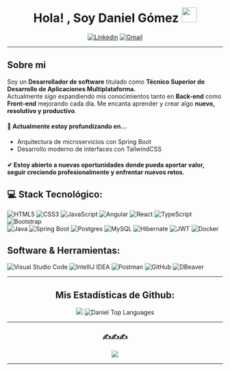 <h1 align="center">Hola! , Soy Daniel Gómez <img src="https://media.giphy.com/media/hvRJCLFzcasrR4ia7z/giphy.gif" width="35"></h1>

<div align="center">

[![Linkedin](https://img.shields.io/badge/linkedin-%2300acee.svg?color=405DE6&style=for-the-badge&logo=linkedin&logoColor=white)](https://www.linkedin.com/in/daniel-gomez-benitez-05b62b292/) [![Gmail](https://img.shields.io/badge/gmail-%23EA4335.svg?style=for-the-badge&logo=gmail&logoColor=white)](mailto:danielgomezbenitez29@gmail.com/)

</div>

<hr>

<div>
  
## Sobre mi

<p>
Soy un <b>Desarrollador de software</b> titulado como <b>Técnico Superior de Desarrollo de Aplicaciones Multiplataforma.</b><br>
Actualmente sigo expandiendo mis conocimientos tanto en <b>Back-end</b> como <b>Front-end</b> mejorando cada día.
Me encanta aprender y crear algo <b>nuevo, resolutivo y productivo</b>.

#### 🌱 Actualmente estoy profundizando en…
- Arquitectura de microservicios con Spring Boot
- Desarrollo moderno de interfaces con TailwindCSS

#### ✔ Estoy abierto a nuevas oportunidades donde pueda aportar valor, seguir creciendo profesionalmente y enfrentar nuevos retos.
</p>

</div>

<div>

## :computer: Stack Tecnológico:
![HTML5](https://img.shields.io/badge/html5-%23E34F26.svg?style=for-the-badge&logo=html5&logoColor=white) ![CSS3](https://img.shields.io/badge/css3-%231572B6.svg?style=for-the-badge&logo=css3&logoColor=white) ![JavaScript](https://img.shields.io/badge/javascript-%23323330.svg?style=for-the-badge&logo=javascript&logoColor=%23F7DF1E) ![Angular](https://img.shields.io/badge/angular-%23DD0031.svg?style=for-the-badge&logo=angular&logoColor=white) ![React](https://img.shields.io/badge/react-%2320232a.svg?style=for-the-badge&logo=react&logoColor=%2361DAFB) ![TypeScript](https://img.shields.io/badge/typescript-%23007ACC.svg?style=for-the-badge&logo=typescript&logoColor=white) ![Bootstrap](https://img.shields.io/badge/bootstrap-%238511FA.svg?style=for-the-badge&logo=bootstrap&logoColor=white) <br> ![Java](https://img.shields.io/badge/java-%23ED8B00.svg?style=for-the-badge&logo=openjdk&logoColor=white) ![Spring Boot](https://img.shields.io/badge/Spring_Boot-%236DB33F.svg?style=for-the-badge&logo=spring-boot&logoColor=white) ![Postgres](https://img.shields.io/badge/postgres-%23316192.svg?style=for-the-badge&logo=postgresql&logoColor=white) ![MySQL](https://img.shields.io/badge/MySQL-%234479A1.svg?style=for-the-badge&logo=mysql&logoColor=white) ![Hibernate](https://img.shields.io/badge/Hibernate-59666C?style=for-the-badge&logo=Hibernate&logoColor=white) ![JWT](https://img.shields.io/badge/JWT-black?style=for-the-badge&logo=JSON%20web%20tokens) ![Docker](https://img.shields.io/badge/docker-%230db7ed.svg?style=for-the-badge&logo=docker&logoColor=white)

## Software & Herramientas:
![Visual Studio Code](https://img.shields.io/badge/Visual_Studio_Code-%23007ACC.svg?style=for-the-badge&logo=visual-studio-code&logoColor=white) ![IntelliJ IDEA](https://img.shields.io/badge/IntelliJIDEA-000000.svg?style=for-the-badge&logo=intellij-idea&logoColor=white) ![Postman](https://img.shields.io/badge/Postman-FF6C37?style=for-the-badge&logo=postman&logoColor=white) ![GitHub](https://img.shields.io/badge/github-%23f4f4f4.svg?style=for-the-badge&logo=github&logoColor=black) ![DBeaver](https://img.shields.io/badge/DBeaver-Database_Tool?style=for-the-badge&logo=dbeaver&logoColor=white)

</div>

<hr>

<div align="center">

## Mis Estadísticas de Github:

<img src="https://github-readme-stats.vercel.app/api?username=daaniigomez29&include_all_commits=true&show_icons=true&line_height=30&title_color=CDB4DB&icon_color=CDB4DB&text_color=D3D3D3&bg_color=0A0A0A">

<img src="https://github-readme-stats.vercel.app/api/top-langs/?username=daaniigomez29&layout=compact&theme=dark&bg_color=0A0A0A" alt="Daniel Top Languages"/>

</div>

---

<div align="center">

### ✍️✍️✍️
![](https://quotes-github-readme.vercel.app/api?type=horizontal&theme=radical&border=true&&quote=No%20hay%20nada%20más%20permanente%20que%20una%20solución%20temporal)

---
</div>

<!-- Proudly created with GPRM ( https://gprm.itsvg.in ) -->
